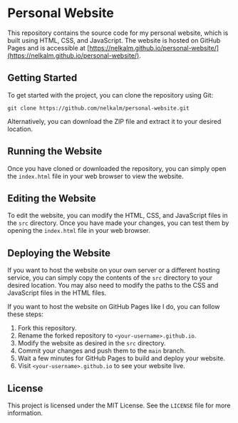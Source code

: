 # Personal Website

This repository contains the source code for my personal website, which is built using HTML, CSS, and JavaScript. The website is hosted on GitHub Pages and is accessible at [https://nelkalm.github.io/personal-website/](https://nelkalm.github.io/personal-website/).

## Getting Started

To get started with the project, you can clone the repository using Git:

```
git clone https://github.com/nelkalm/personal-website.git
```

Alternatively, you can download the ZIP file and extract it to your desired location.

## Running the Website

Once you have cloned or downloaded the repository, you can simply open the `index.html` file in your web browser to view the website.

## Editing the Website

To edit the website, you can modify the HTML, CSS, and JavaScript files in the `src` directory. Once you have made your changes, you can test them by opening the `index.html` file in your web browser.

## Deploying the Website

If you want to host the website on your own server or a different hosting service, you can simply copy the contents of the `src` directory to your desired location. You may also need to modify the paths to the CSS and JavaScript files in the HTML files.

If you want to host the website on GitHub Pages like I do, you can follow these steps:

1. Fork this repository.
2. Rename the forked repository to `<your-username>.github.io`.
3. Modify the website as desired in the `src` directory.
4. Commit your changes and push them to the `main` branch.
5. Wait a few minutes for GitHub Pages to build and deploy your website.
6. Visit `<your-username>.github.io` to see your website live.

## License

This project is licensed under the MIT License. See the `LICENSE` file for more information.
